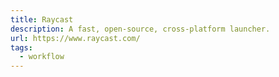 ```yaml
---
title: Raycast
description: A fast, open-source, cross-platform launcher.
url: https://www.raycast.com/
tags:
  - workflow
---
```

